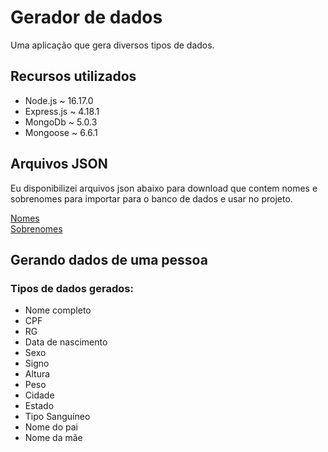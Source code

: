 <h1>Gerador de dados</h1>

<p>Uma aplicação que gera diversos tipos de dados.</p>

<h2>Recursos utilizados</h2>
<ul>
    <li>Node.js ~ 16.17.0</li>
    <li>Express.js ~ 4.18.1</li>
    <li>MongoDb ~ 5.0.3</li>
    <li>Mongoose ~ 6.6.1</li>
</ul>

<h2>Arquivos JSON</h2>
<p>Eu disponibilizei arquivos json abaixo para download que contem nomes e sobrenomes para importar para o banco de dados e usar no projeto.</p>
<a href="https://drive.google.com/file/d/1JpGLoUeSRLlftv042q0PduNKzGSG2SIm/view?usp=sharing">Nomes</a>
<br>
<a href="https://drive.google.com/file/d/1FmqgMA9CEFfyKxkBzmfF4JYQhrZnoBrF/view?usp=sharing">Sobrenomes</a>

<h2>Gerando dados de uma pessoa</h2>

<h3>Tipos de dados gerados:</h3>
<ul>
    <li>Nome completo</li>
    <li>CPF</li>
    <li>RG</li>
    <li>Data de nascimento</li>
    <li>Sexo</li>
    <li>Signo</li>
    <li>Altura</li>
    <li>Peso</li>
    <li>Cidade</li>
    <li>Estado</li>
    <li>Tipo Sanguíneo</li>
    <li>Nome do pai</li>
    <li>Nome da mãe</li>
</ul>